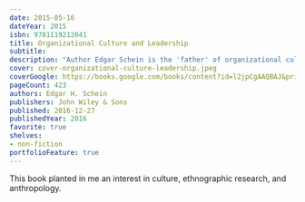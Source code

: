 ```yaml
---
date: 2015-05-16
dateYear: 2015
isbn: 9781119212041
title: Organizational Culture and Leadership
subtitle: 
description: "Author Edgar Schein is the 'father' of organizational culture, world-renowned for his expertise and research in the field; in this book, he analyzes and illustrates through cases the abstract concept of culture and shows its importance to the management of organizational change. This new fifth edition shows how culture has become a popular concept leading to a wide variety of research and implementation by various organizations and expands the focus on the role of national cultures in influencing culture dynamics, including some practical concepts for how to deal with international differences. Special emphasis is given to how the role of leadership varies with the age of the organization from founding, through mid-life to old age as the cultural issues vary at each stage. How culture change is managed at each stage and in different types of organizations is emphasized as a central concern of leader behavior."
cover: cover-organizational-culture-leadership.jpeg
coverGoogle: https://books.google.com/books/content?id=l2jpCgAAQBAJ&printsec=frontcover&img=1&zoom=1&edge=curl&source=gbs_api
pageCount: 423
authors: Edgar H. Schein
publishers: John Wiley & Sons
published: 2016-12-27
publishedYear: 2016
favorite: true
shelves:
- non-fiction
portfolioFeature: true
---
```


This book planted in me an interest in culture, ethnographic research, and anthropology.